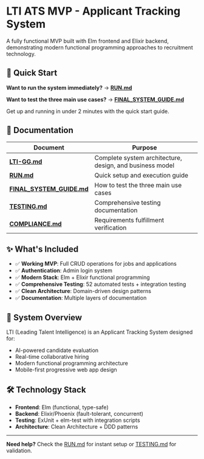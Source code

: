 # LTI ATS MVP - Applicant Tracking System

A fully functional MVP built with Elm frontend and Elixir backend, demonstrating modern functional programming approaches to recruitment technology.

## 🚀 Quick Start

**Want to run the system immediately?** → **[RUN.md](./RUN.md)**

**Want to test the three main use cases?** → **[FINAL_SYSTEM_GUIDE.md](./FINAL_SYSTEM_GUIDE.md)**

Get up and running in under 2 minutes with the quick start guide.

## 📖 Documentation

| Document                                             | Purpose                                                  |
| ---------------------------------------------------- | -------------------------------------------------------- |
| **[LTI-GG.md](./LTI-GG.md)**                         | Complete system architecture, design, and business model |
| **[RUN.md](./RUN.md)**                               | Quick setup and execution guide                          |
| **[FINAL_SYSTEM_GUIDE.md](./FINAL_SYSTEM_GUIDE.md)** | How to test the three main use cases                     |
| **[TESTING.md](./TESTING.md)**                       | Comprehensive testing documentation                      |
| **[COMPLIANCE.md](./COMPLIANCE.md)**                 | Requirements fulfillment verification                    |

## ✨ What's Included

- ✅ **Working MVP**: Full CRUD operations for jobs and applications
- ✅ **Authentication**: Admin login system
- ✅ **Modern Stack**: Elm + Elixir functional programming
- ✅ **Comprehensive Testing**: 52 automated tests + integration testing
- ✅ **Clean Architecture**: Domain-driven design patterns
- ✅ **Documentation**: Multiple layers of documentation

## 🎯 System Overview

LTI (Leading Talent Intelligence) is an Applicant Tracking System designed for:

- AI-powered candidate evaluation
- Real-time collaborative hiring
- Modern functional programming architecture
- Mobile-first progressive web app design

## 🛠 Technology Stack

- **Frontend**: Elm (functional, type-safe)
- **Backend**: Elixir/Phoenix (fault-tolerant, concurrent)
- **Testing**: ExUnit + elm-test with integration scripts
- **Architecture**: Clean Architecture + DDD patterns

---

**Need help?** Check the [RUN.md](./RUN.md) for instant setup or [TESTING.md](./TESTING.md) for validation.
